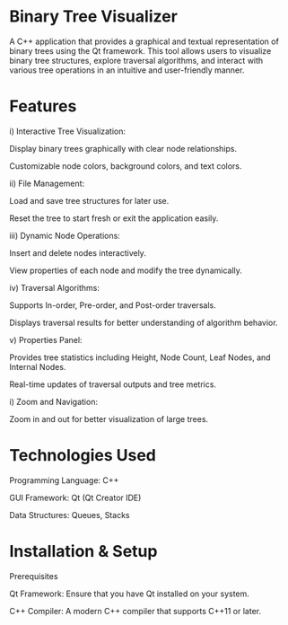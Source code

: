 # Binary Tree Visualizer

A C++ application that provides a graphical and textual representation of binary trees using the Qt framework. This tool allows users to visualize binary tree structures, explore traversal algorithms, and interact with various tree operations in an intuitive and user-friendly manner.

# Features

i) Interactive Tree Visualization:

Display binary trees graphically with clear node relationships.

Customizable node colors, background colors, and text colors.

ii) File Management:

Load and save tree structures for later use.

Reset the tree to start fresh or exit the application easily.

iii) Dynamic Node Operations:

Insert and delete nodes interactively.

View properties of each node and modify the tree dynamically.

iv) Traversal Algorithms:

Supports In-order, Pre-order, and Post-order traversals.

Displays traversal results for better understanding of algorithm behavior.

v) Properties Panel:

Provides tree statistics including Height, Node Count, Leaf Nodes, and Internal Nodes.

Real-time updates of traversal outputs and tree metrics.

i) Zoom and Navigation:

Zoom in and out for better visualization of large trees.

# Technologies Used

Programming Language: C++

GUI Framework: Qt (Qt Creator IDE)

Data Structures: Queues, Stacks

# Installation & Setup

Prerequisites

Qt Framework: Ensure that you have Qt installed on your system.

C++ Compiler: A modern C++ compiler that supports C++11 or later.
